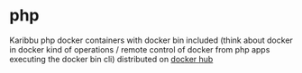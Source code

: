 # php

Karibbu php docker containers with docker bin included (think about docker in docker kind of operations / remote control of docker from php apps executing the docker bin cli) distributed on [docker hub](https://hub.docker.com/r/karibbu/php-docker/tags/)
